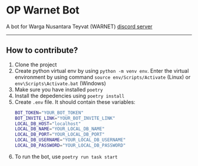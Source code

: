 # OP Warnet Bot
A bot for Warga Nusantara Teyvat (WARNET) [discord server](https://discord.gg/warnet-gi)

---
## How to contribute?
1. Clone the project
2. Create python virtual env by using `python -m venv env`. Enter the virtual environment by using command `source env/Scripts/Activate` (Linux) or `env\Scripts\Activate.bat` (Windows)
3. Make sure you have installed `poetry`
4. Install the depedencies using `poetry install`
5. Create `.env` file. It should contain these variables:
    ```bash
    BOT_TOKEN="YOUR_BOT_TOKEN"
    BOT_INVITE_LINK="YOUR_BOT_INVITE_LINK"
    LOCAL_DB_HOST="localhost"
    LOCAL_DB_NAME="YOUR_LOCAL_DB_NAME"
    LOCAL_DB_PORT="YOUR_LOCAL_DB_PORT"
    LOCAL_DB_USERNAME="YOUR_LOCAL_DB_USERNAME"
    LOCAL_DB_PASSWORD="YOUR_LOCAL_DB_PASSWORD"
    ```
6. To run the bot, use `poetry run task start`